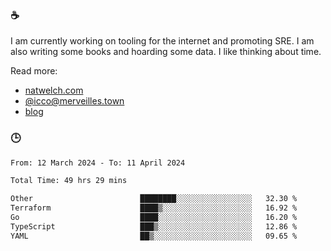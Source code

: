 ### ☕

I am currently working on tooling for the internet and promoting SRE. I am also writing some books and hoarding some data. I like thinking about time. 

Read more:

 - [natwelch.com](https://natwelch.com)
 - [@icco@merveilles.town](https://merveilles.town/@icco)
 - [blog](https://writing.natwelch.com)

### 🕒

<!--START_SECTION:waka-->

```txt
From: 12 March 2024 - To: 11 April 2024

Total Time: 49 hrs 29 mins

Other                        ████████░░░░░░░░░░░░░░░░░   32.30 %
Terraform                    ████▒░░░░░░░░░░░░░░░░░░░░   16.92 %
Go                           ████░░░░░░░░░░░░░░░░░░░░░   16.20 %
TypeScript                   ███▒░░░░░░░░░░░░░░░░░░░░░   12.86 %
YAML                         ██▒░░░░░░░░░░░░░░░░░░░░░░   09.65 %
```

<!--END_SECTION:waka-->
